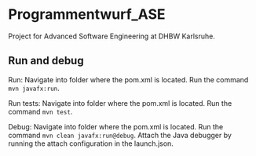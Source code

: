 # Programmentwurf_ASE

Project for Advanced Software Engineering at DHBW Karlsruhe.

## Run and debug

Run: Navigate into folder where the pom.xml is located. Run the command `mvn javafx:run`.

Run tests: Navigate into folder where the pom.xml is located. Run the command `mvn test`.

Debug: Navigate into folder where the pom.xml is located. Run the command `mvn clean javafx:run@debug`. Attach the Java debugger by running the attach configuration in the launch.json.
